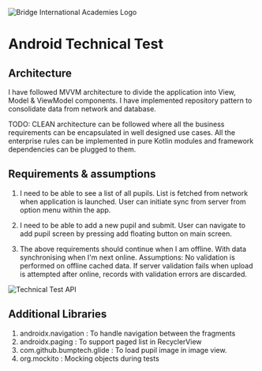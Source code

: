 ![Bridge International Academies Logo](BannerLogo280x60.png)

# Android Technical Test

## Architecture

I have followed MVVM architecture to divide the application into View, Model & ViewModel components.
I have implemented repository pattern to consolidate data from network and database. 

TODO: CLEAN architecture can be followed where all the business requirements can be encapsulated in well designed use cases.
All the enterprise rules can be implemented in pure Kotlin modules and framework dependencies can be plugged to them.

## Requirements & assumptions

1. I need to be able to see a list of all pupils.
List is fetched from network when application is launched. User can initiate sync from server from option menu within the app.

2. I need to be able to add a new pupil and submit.
User can navigate to add pupil screen by pressing add floating button on main screen.

3. The above requirements should continue when I am offline. With data synchronising when I'm next online.
Assumptions: No validation is performed on offline cached data. If server validation fails when upload is attempted after online,
records with validation errors are discarded.

![Technical Test API](TechnicalTestAPI.png)

## Additional Libraries

1. androidx.navigation : To handle navigation between the fragments
2. androidx.paging : To support paged list in RecyclerView
3. com.github.bumptech.glide : To load pupil image in image view.
4. org.mockito : Mocking objects during tests